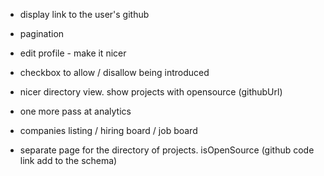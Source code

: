 - display link to the user's github

- pagination

- edit profile - make it nicer

- checkbox to allow / disallow being introduced

- nicer directory view. show projects with opensource (githubUrl)

- one more pass at analytics

- companies listing / hiring board / job board

- separate page for the directory of projects. isOpenSource (github code link add to the schema)